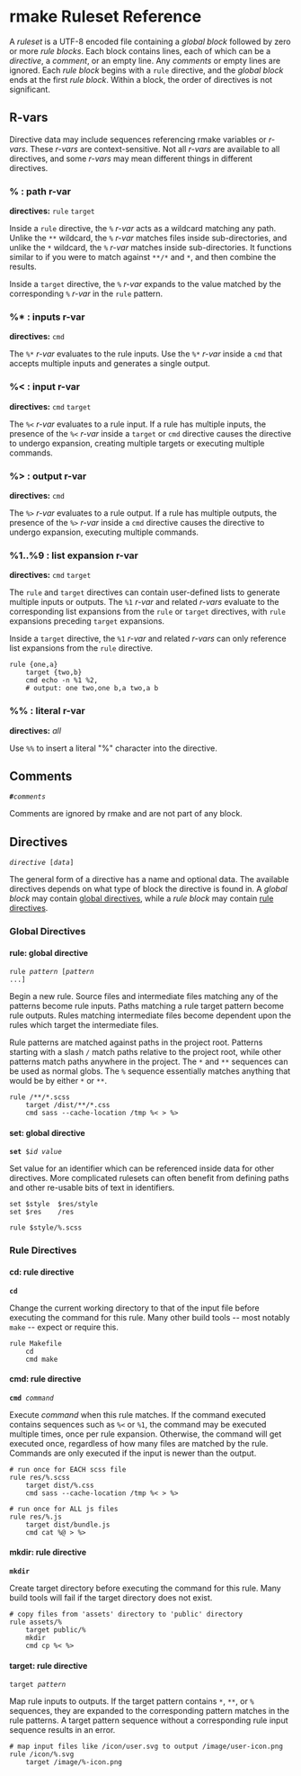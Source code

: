 rmake Ruleset Reference
=======================
A *ruleset* is a UTF-8 encoded file containing a *global block* followed by
zero or more *rule blocks*.  Each block contains lines, each of which can be a
*directive*, a *comment*, or an empty line.  Any *comments* or empty lines are
ignored.  Each *rule block* begins with a `rule` directive, and the *global
block* ends at the first *rule block*.  Within a block, the order of directives
is not significant.

R-vars
------
Directive data may include sequences referencing rmake variables or *r-vars*.
These *r-vars* are context-sensitive.  Not all *r-vars* are available to all
directives, and some *r-vars* may mean different things in different directives.

### % : path r-var
**directives:** `rule` `target`

Inside a `rule` directive, the `%` *r-var* acts as a wildcard matching any path.
Unlike the `**` wildcard, the `%` *r-var* matches files inside sub-directories,
and unlike the `*` wildcard, the `%` *r-var* matches inside sub-directories.  It
functions similar to if you were to match against `**/*` and `*`, and then
combine the results.

Inside a `target` directive, the `%` *r-var* expands to the value matched by the
corresponding `%` *r-var* in the `rule` pattern.

### %* : inputs r-var
**directives:** `cmd`

The `%*` *r-var* evaluates to the rule inputs.  Use the `%*` *r-var* inside a
`cmd` that accepts multiple inputs and generates a single output.

### %< : input r-var
**directives:** `cmd` `target`

The `%<` *r-var* evaluates to a rule input.  If a rule has multiple inputs, the
presence of the `%<` *r-var* inside a `target` or `cmd` directive causes the
directive to undergo expansion, creating multiple targets or executing multiple
commands.

### %> : output r-var
**directives:** `cmd`

The `%>` *r-var* evaluates to a rule output.  If a rule has multiple outputs,
the presence of the `%>` *r-var* inside a `cmd` directive causes the directive
to undergo expansion, executing multiple commands.

### %1..%9 : list expansion r-var
**directives:** `cmd` `target`

The `rule` and `target` directives can contain user-defined lists to generate
multiple inputs or outputs.  The `%1` *r-var* and related *r-vars* evaluate to
the corresponding list expansions from the `rule` or `target` directives, with
`rule` expansions preceding `target` expansions.

Inside a `target` directive, the `%1` *r-var* and related *r-vars* can only
reference list expansions from the `rule` directive.

```
rule {one,a}
    target {two,b}
    cmd echo -n %1 %2,
    # output: one two,one b,a two,a b
```

### %% : literal r-var
**directives:** *all*

Use `%%` to insert a literal "%" character into the directive.

Comments
--------
<code><strong>#</strong><var>comments</var></code>

Comments are ignored by rmake and are not part of any block.

Directives
----------
<code><var>directive</var> [<var>data</var>]</code>

The general form of a directive has a name and optional data.  The available
directives depends on what type of block the directive is found in.  A *global
block* may contain [global directives](#global-directives), while a *rule block*
may contain [rule directives](#rule-directives).

### Global Directives

#### rule: global directive
<code><string>rule</strong> <var>pattern</var> [<var>pattern</var> ...]</code>

Begin a new rule.  Source files and intermediate files matching any of the
patterns become rule inputs.  Paths matching a rule target pattern become rule
outputs.  Rules matching intermediate files become dependent upon the rules
which target the intermediate files.

Rule patterns are matched against paths in the project root.  Patterns starting
with a slash `/` match paths relative to the project root, while other patterns
match paths anywhere in the project.  The `*` and `**` sequences can be used as
normal globs.  The `%` sequence essentially matches anything that would be by
either `*` or `**`.

```
rule /**/*.scss
    target /dist/**/*.css
    cmd sass --cache-location /tmp %< > %>
```

#### set: global directive
<code><strong>set</strong> $<var>id</var> <var>value</var></code>

Set value for an identifier which can be referenced inside data for other
directives.  More complicated rulesets can often benefit from defining paths
and other re-usable bits of text in identifiers.

```
set $style  $res/style
set $res    /res

rule $style/%.scss
```

### Rule Directives

#### cd: rule directive
<code><strong>cd</strong></code>

Change the current working directory to that of the input file before executing
the command for this rule.  Many other build tools -- most notably `make` --
expect or require this.

```
rule Makefile
    cd
    cmd make
```

#### cmd: rule directive
<code><strong>cmd</strong> <var>command</var></code>

Execute *command* when this rule matches.  If the command executed contains
sequences such as `%<` or `%1`, the command may be executed multiple times, once
per rule expansion.  Otherwise, the command will get executed once, regardless
of how many files are matched by the rule.  Commands are only executed if the
input is newer than the output.

```
# run once for EACH scss file
rule res/%.scss
    target dist/%.css
    cmd sass --cache-location /tmp %< > %>

# run once for ALL js files
rule res/%.js
    target dist/bundle.js
    cmd cat %@ > %>
```

#### mkdir: rule directive
<code><strong>mkdir</strong></code>

Create target directory before executing the command for this rule.  Many build
tools will fail if the target directory does not exist.

```
# copy files from 'assets' directory to 'public' directory
rule assets/%
    target public/%
    mkdir
    cmd cp %< %>
```

#### target: rule directive
<code><string>target</strong> <var>pattern</var></code>

Map rule inputs to outputs.  If the target pattern contains `*`, `**`, or `%`
sequences, they are expanded to the corresponding pattern matches in the rule
patterns.  A target pattern sequence without a corresponding rule input sequence
results in an error.

```
# map input files like /icon/user.svg to output /image/user-icon.png
rule /icon/%.svg
    target /image/%-icon.png
```
